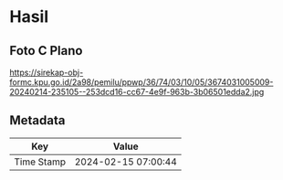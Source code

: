 # Hasil

## Foto C Plano

https://sirekap-obj-formc.kpu.go.id/2a98/pemilu/ppwp/36/74/03/10/05/3674031005009-20240214-235105--253dcd16-cc67-4e9f-963b-3b06501edda2.jpg


## Metadata

| Key        | Value               |
| ---------- | ------------------- |
| Time Stamp | 2024-02-15 07:00:44 |



